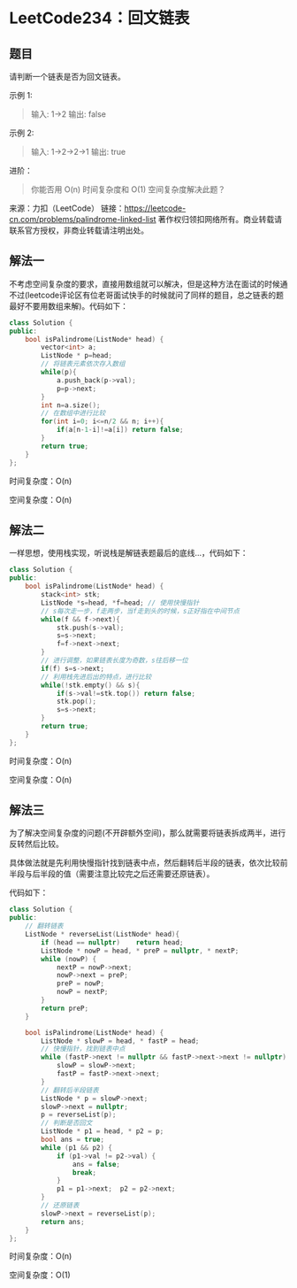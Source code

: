 # LeetCode234：回文链表

## 题目

请判断一个链表是否为回文链表。

示例 1:

> 输入: 1->2
> 输出: false

示例 2:

> 输入: 1->2->2->1
> 输出: true

进阶：

> 你能否用 O(n) 时间复杂度和 O(1) 空间复杂度解决此题？

来源：力扣（LeetCode）
链接：https://leetcode-cn.com/problems/palindrome-linked-list
著作权归领扣网络所有。商业转载请联系官方授权，非商业转载请注明出处。

## 解法一

不考虑空间复杂度的要求，直接用数组就可以解决，但是这种方法在面试的时候通不过(leetcode评论区有位老哥面试快手的时候就问了同样的题目，总之链表的题最好不要用数组来解)。代码如下：

```cpp
class Solution {
public:
    bool isPalindrome(ListNode* head) {
        vector<int> a;
        ListNode * p=head;
        // 将链表元素依次存入数组
        while(p){
            a.push_back(p->val);
            p=p->next;
        }
        int n=a.size();
        // 在数组中进行比较
        for(int i=0; i<=n/2 && n; i++){
            if(a[n-1-i]!=a[i]) return false;
        }
        return true;
    }
};
```

时间复杂度：O(n)

空间复杂度：O(n)

## 解法二

一样思想，使用栈实现，听说栈是解链表题最后的底线...，代码如下：

```cpp
class Solution {
public:
    bool isPalindrome(ListNode* head) {
        stack<int> stk;
        ListNode *s=head, *f=head; // 使用快慢指针
        // s每次走一步，f走两步，当f走到头的时候，s正好指在中间节点
        while(f && f->next){
            stk.push(s->val);
            s=s->next;
            f=f->next->next;
        }
        // 进行调整，如果链表长度为奇数，s往后移一位
        if(f) s=s->next;
        // 利用栈先进后出的特点，进行比较
        while(!stk.empty() && s){
            if(s->val!=stk.top()) return false;
            stk.pop();
            s=s->next;
        }
        return true;
    }
};
```

时间复杂度：O(n)

空间复杂度：O(n)

## 解法三

为了解决空间复杂度的问题(不开辟额外空间)，那么就需要将链表拆成两半，进行反转然后比较。

具体做法就是先利用快慢指针找到链表中点，然后翻转后半段的链表，依次比较前半段与后半段的值（需要注意比较完之后还需要还原链表）。

代码如下：

```cpp
class Solution {
public:
    // 翻转链表
    ListNode * reverseList(ListNode* head){
        if (head == nullptr)    return head;
        ListNode * nowP = head, * preP = nullptr, * nextP;
        while (nowP) {
            nextP = nowP->next;
            nowP->next = preP;
            preP = nowP;
            nowP = nextP;
        }
        return preP;
    }

    bool isPalindrome(ListNode* head) {
        ListNode * slowP = head, * fastP = head;
        // 快慢指针，找到链表中点
        while (fastP->next != nullptr && fastP->next->next != nullptr) {
            slowP = slowP->next;
            fastP = fastP->next->next;
        }
        // 翻转后半段链表
        ListNode * p = slowP->next;
        slowP->next = nullptr;
        p = reverseList(p);
        // 判断是否回文
        ListNode * p1 = head, * p2 = p;
        bool ans = true;
        while (p1 && p2) {
            if (p1->val != p2->val) {
                ans = false;
                break;
            }
            p1 = p1->next;  p2 = p2->next;
        }
        // 还原链表
        slowP->next = reverseList(p);
        return ans;
    }
};
```

时间复杂度：O(n)

空间复杂度：O(1)